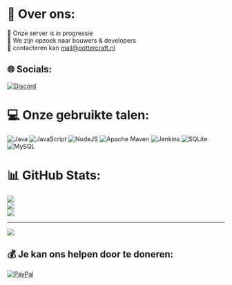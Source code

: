 # 💫 Over ons:
🔭 Onze server is in progressie<br>👯 We zijn opzoek naar bouwers & developers<br>🤝 contacteren kan mail@pottercraft.nl


## 🌐 Socials:
[![Discord](https://img.shields.io/badge/Discord-%237289DA.svg?logo=discord&logoColor=white)](https://discord.gg/zEP9qwR63Y) 

# 💻 Onze gebruikte talen:
![Java](https://img.shields.io/badge/java-%23ED8B00.svg?style=for-the-badge&logo=java&logoColor=white) ![JavaScript](https://img.shields.io/badge/javascript-%23323330.svg?style=for-the-badge&logo=javascript&logoColor=%23F7DF1E) ![NodeJS](https://img.shields.io/badge/node.js-6DA55F?style=for-the-badge&logo=node.js&logoColor=white) ![Apache Maven](https://img.shields.io/badge/Apache%20Maven-C71A36?style=for-the-badge&logo=Apache%20Maven&logoColor=white) ![Jenkins](https://img.shields.io/badge/jenkins-%232C5263.svg?style=for-the-badge&logo=jenkins&logoColor=white) ![SQLite](https://img.shields.io/badge/sqlite-%2307405e.svg?style=for-the-badge&logo=sqlite&logoColor=white) ![MySQL](https://img.shields.io/badge/mysql-%2300f.svg?style=for-the-badge&logo=mysql&logoColor=white)
# 📊 GitHub Stats:
![](https://github-readme-stats.vercel.app/api?username=Pottercraft&theme=dark&hide_border=false&include_all_commits=false&count_private=false)<br/>
![](https://github-readme-streak-stats.herokuapp.com/?user=Pottercraft&theme=dark&hide_border=false)<br/>
![](https://github-readme-stats.vercel.app/api/top-langs/?username=Pottercraft&theme=dark&hide_border=false&include_all_commits=false&count_private=false&layout=compact)

---
[![](https://visitcount.itsvg.in/api?id=Pottercraft&icon=0&color=0)](https://visitcount.itsvg.in)

  ## 💰 Je kan ons helpen door te doneren:
  [![PayPal](https://img.shields.io/badge/PayPal-00457C?style=for-the-badge&logo=paypal&logoColor=white)](https://paypal.me/Sundeep2005) 

 
